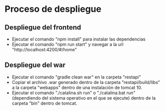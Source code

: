 # Proceso de despliegue

## Despliegue del frontend

- Ejecutar el comando "npm install" para instalar las dependencias
- Ejecutar el comando "npm run start" y navegar a la url "http://localhost:4200/#/home"

## Despliegue del war

- Ejecutar el comando "gradle clean war" en la carpeta "restapi"
- Copiar el archivo .war generado dentro de la carpeta "restapi/build/libs" a la carpeta "webapps" dentro de una instalación de tomcat 10.
- Ejecutar el comando "./catalina.sh run" o "./catalina.bat run" (dependiendo del sistema operativo en el que se ejecute) dentro de la carpeta "bin" dentro de tomcat.